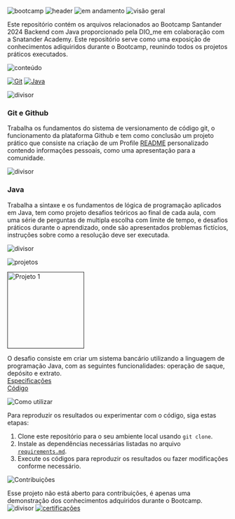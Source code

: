 ![bootcamp](https://github.com/Thamine-sumaya/Santander-2024-Backend-com-Java/assets/160533319/e16ff9de-ce4e-4a65-b33a-0dd0531bc982)
![header](https://github.com/Thamine-sumaya/Santander-2024-Backend-com-Java/assets/160533319/596b70e6-f147-4f95-ae18-540effa3057c)
![em andamento](https://github.com/Thamine-sumaya/Santander-2024-Backend-com-Java/assets/160533319/34cb8687-aca7-4343-8c38-027cc26c3a88)
![visão geral](https://github.com/Thamine-sumaya/DIO-Bootcamp-Santander-2024-Backend-com-Java/assets/160533319/bb600a0d-a48a-4bed-83f5-a0408918bb81)

Este repositório contém os arquivos relacionados ao Bootcamp Santander 2024 Backend com Java proporcionado pela DIO_me em colaboração com a Snatander Academy. Este repositório serve como uma exposição de conhecimentos adiquiridos durante o Bootcamp, reunindo todos os projetos práticos executados. 

![conteúdo](https://github.com/Thamine-sumaya/DIO-Bootcamp-Santander-2024-Backend-com-Java/assets/160533319/ebe0a7a5-5d30-44d2-8d0d-57bd4f4b6a04)

[![Git](https://img.shields.io/badge/git-000000.svg?style=for-the-badge&logo=git&logoColor=D6383B)](#git-e-github)
[![Java](https://img.shields.io/badge/java-000000.svg?style=for-the-badge&logo=openjdk&logoColor=D6383B)]()

![divisor](https://github.com/Thamine-sumaya/DIO-Bootcamp-Santander-2024-Backend-com-Java/assets/160533319/c3149aa6-bed9-4b40-ae00-658e7e460339)

### Git e Github
Trabalha os fundamentos do sistema de versionamento de código git, o funcionamento da plataforma Github e tem como conclusão um projeto prático que consiste na criação de um Profile [README](https://github.com/digitalinnovationone/dio-lab-open-source/blob/main/community/Thamine-sumaya.md) personalizado  contendo informações pessoais, como uma apresentação para a comunidade.


![divisor](https://github.com/Thamine-sumaya/DIO-Bootcamp-Santander-2024-Backend-com-Java/assets/160533319/372bf224-15ad-4915-92df-270ab8171ad6)
### Java
Trabalha a sintaxe e os fundamentos de lógica de programação aplicados em Java, tem como projeto desafios teóricos ao final de cada aula, com uma série de perguntas de multipla escolha com limite de tempo, e desafios práticos durante o aprendizado, onde são apresentados problemas fictícios, instruções sobre como a resolução deve ser executada.


![divisor](https://github.com/Thamine-sumaya/DIO-Bootcamp-Santander-2024-Backend-com-Java/assets/160533319/41dbb065-67d8-4a7b-a3de-ddd57aeb7615)

<!---### Tópico

![image](https://github.com/Thamine-sumaya/DIO-Bootcamp-Python-AI-Backend-Developer/assets/160533319/e39d12f3-cff8-4a1a-84c4-6204095adeb8)

### Tópico

![image](https://github.com/Thamine-sumaya/DIO-Bootcamp-Python-AI-Backend-Developer/assets/160533319/9940a7da-89c0-4156-8b68-936c987fe8a0)

### Tópico

![image](https://github.com/Thamine-sumaya/DIO-Bootcamp-Python-AI-Backend-Developer/assets/160533319/74b66bb3-cf18-4a31-b22a-2b68566939e7)

### Tópico--->

<!---![Objetivo](https://github.com/Thamine-sumaya/DIO-Bootcamp-Python-Data-Analytics/assets/160533319/a5701b05-926d-472d-b67f-ae087f45f5ca)


O objetivo principal deste projeto é desenvolver habilidades em Python, por meio da prática. --->

![projetos](https://github.com/Thamine-sumaya/DIO-Bootcamp-Santander-2024-Backend-com-Java/assets/160533319/c4e8ac04-9b2c-4def-8f8c-77a51e4574ff)

<a href="">
   <img src="https://github.com/Thamine-sumaya/DIO-Bootcamp-Santander-2024-Backend-com-Java/assets/160533319/d2cf4dfd-2c48-4b77-86c9-cfd2eb3e598e" alt="Projeto 1" width="175" >
</a>

O desafio consiste em criar um sistema bancário utilizando a linguagem de programação Java, com as seguintes funcionalidades: operação de saque, depósito e extrato.<br>
[Especificações]() <br>
[Código]()

<!---<a href="">
   <img src="https://github.com/Thamine-sumaya/DIO-Bootcamp-Python-AI-Backend-Developer/assets/160533319/fb204f84-775f-433d-83b2-b5ede3619f1e" alt="Projeto 1" width="300" >
</a>

Conteúo <br>
[Especificações]() <br>
[Código]()

<!---<a href="">
   <img src="https://github.com/Thamine-sumaya/DIO-Bootcamp-Python-AI-Backend-Developer/assets/160533319/3c708079-6026-4309-86a0-9562ec163b53" alt="Projeto 2" width="75" >
</a>

Nome do Projeto:
Explicação do projeto

<a href="">
   <img src="https://github.com/Thamine-sumaya/DIO-Bootcamp-Python-AI-Backend-Developer/assets/160533319/7ff2181a-4a1f-4880-a772-1d388ea61e02" alt="Projeto 3" width="75" >
</a>

Nome do Projeto:
Explicação do projeto

<a href="">
   <img src="https://github.com/Thamine-sumaya/DIO-Bootcamp-Python-AI-Backend-Developer/assets/160533319/6b904c8a-750d-40d0-9753-dc069fea4d12" alt="Projeto 4" width="75" >
</a>

Nome do Projeto:
Explicação do projeto--->

![Como utilizar](https://github.com/Thamine-sumaya/DIO-Bootcamp-Santander-2024-Backend-com-Java/assets/160533319/644ddda7-72be-46cd-8bae-c653c8a461e6)

Para reproduzir os resultados ou experimentar com o código, siga estas etapas:

1. Clone este repositório para o seu ambiente local usando `git clone`.
2. Instale as dependências necessárias listadas no arquivo [`requirements.md`](https://github.com/Thamine-sumaya/DIO-Bootcamp-Santander-2024-Backend-com-Java/blob/main/srce/requeriments.md).
3. Execute os códigos para reproduzir os resultados ou fazer modificações conforme necessário.

   
![Contribuições](https://github.com/Thamine-sumaya/DIO-Bootcamp-Santander-2024-Backend-com-Java/assets/160533319/c6a0c3dc-a04b-462d-b711-13046a2404ea)

Esse projeto não está aberto para contribuições, é apenas uma demonstração dos conhecimentos adquiridos durante o Bootcamp.
![divisor](https://github.com/Thamine-sumaya/DIO-Bootcamp-Santander-2024-Backend-com-Java/assets/160533319/c7ca3ff6-b98f-4e61-9712-87047313300e)
[![certificações](https://github.com/Thamine-sumaya/DIO-Bootcamp-Santander-2024-Backend-com-Java/assets/160533319/8ec5d999-b996-4c6c-ae42-077e2428a318)](https://github.com/Thamine-sumaya/DIO-Bootcamp-Santander-2024-Backend-com-Java/blob/main/Certificações.md)

